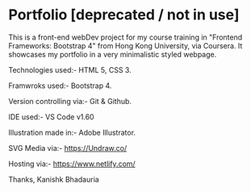 # Portfolio [deprecated / not in use]

This is a front-end webDev project for my course training in "Frontend Frameworks: Bootstrap 4" from Hong Kong University, via Coursera.
It showcases my portfolio in a very minimalistic styled webpage.

Technologies used:-
HTML 5, CSS 3. 

Framwroks used:-
Bootstrap 4.

Version controlling via:-
Git & Github.

IDE used:-
VS Code v1.60

Illustration made in:-
Adobe Illustrator.

SVG Media via:-
https://Undraw.co/

Hosting via:-
https://www.netlify.com/


Thanks,
Kanishk Bhadauria
